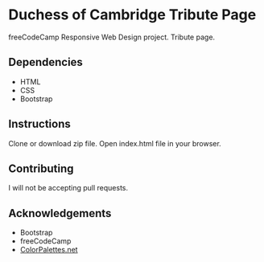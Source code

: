 # Duchess of Cambridge Tribute Page
freeCodeCamp Responsive Web Design project. Tribute page.

## Dependencies
- HTML
- CSS
- Bootstrap

## Instructions
Clone or download zip file. Open index.html file in your browser.

## Contributing
I will not be accepting pull requests.

## Acknowledgements
* Bootstrap
* freeCodeCamp
* [ColorPalettes.net](https://colorpalettes.net/color-palette-348/)